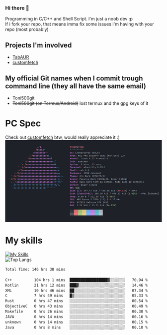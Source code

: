### Hi there 👋

Programming in C/C++ and Shell Script. I'm just a noob dev :p\
If i fork your repo, that means imma fix some issues I'm having with your repo (most probably)

## Projects I'm involved
 - [TabAUR](https://github.com/BurntRanch/TabAUR)
 - [customfetch](https://github.com/Toni500github/customfetch)

## My official Git names when I commit trough command line (they all have the same email)
* Toni500git
* ~~Toni500git (on Termux/Android)~~ lost termux and the gpg keys of it

# PC Spec
Check out [customfetch](https://github.com/Toni500github/customfetch) btw, would really appreciate it :)
![screenshot.png](https://github.com/Toni500github/customfetch/raw/main/screenshot.png)

# My skills
[![My Skills](https://skillicons.dev/icons?i=cpp,bash,androidstudio,arch,linux&theme=light)](https://skillicons.dev)\
![Top Langs](https://github-readme-stats.vercel.app/api/top-langs/?username=Toni500github&layout=compact)

<!--START_SECTION:waka-->

```txt
Total Time: 146 hrs 38 mins

C++          104 hrs 1 mins  █████████████████▓░░░░░░░   70.94 %
Kotlin       21 hrs 12 mins  ███▓░░░░░░░░░░░░░░░░░░░░░   14.46 %
XML          10 hrs 46 mins  ██░░░░░░░░░░░░░░░░░░░░░░░   07.34 %
C            7 hrs 49 mins   █▒░░░░░░░░░░░░░░░░░░░░░░░   05.33 %
Rust         0 hrs 47 mins   ░░░░░░░░░░░░░░░░░░░░░░░░░   00.54 %
ObjectiveC   0 hrs 43 mins   ░░░░░░░░░░░░░░░░░░░░░░░░░   00.49 %
Makefile     0 hrs 26 mins   ░░░░░░░░░░░░░░░░░░░░░░░░░   00.30 %
JAVA         0 hrs 14 mins   ░░░░░░░░░░░░░░░░░░░░░░░░░   00.16 %
unknown      0 hrs 14 mins   ░░░░░░░░░░░░░░░░░░░░░░░░░   00.15 %
Java         0 hrs 8 mins    ░░░░░░░░░░░░░░░░░░░░░░░░░   00.10 %
```

<!--END_SECTION:waka-->
